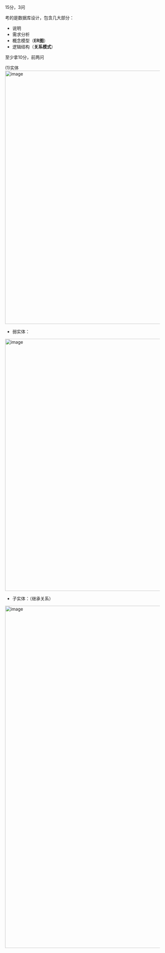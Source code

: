 15分，3问

考的是数据库设计，包含几大部分：<br>
+ 说明<br>
+ 需求分析<br>
+ 概念模型（**ER图**）<br>
+ 逻辑结构（**关系模式**）<br>

至少拿10分，前两问

(1)实体
<img width="1290" height="821" alt="image" src="https://github.com/user-attachments/assets/01a309ba-677a-425b-9c2d-b23042a1a44b" />

+ 弱实体：
<img width="2320" height="817" alt="image" src="https://github.com/user-attachments/assets/c1818a93-f676-47a8-b3c1-a411a6c794e3" />

+ 子实体：（继承关系）
<img width="2173" height="1109" alt="image" src="https://github.com/user-attachments/assets/6aa3f6fd-562d-4736-a346-d2af80a90417" />
